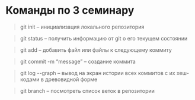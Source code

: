 # Команды по 3 семинару

> git init – инициализация локального репозитория

> git status – получить информацию от git о его текущем состоянии

> git add – добавить файл или файлы к следующему коммиту

> git commit -m “message” – создание коммита

> git log --graph – вывод на экран истории всех коммитов с их хеш-кодами
в древовидной форме

> git branch – посмотреть список веток в репозитории
